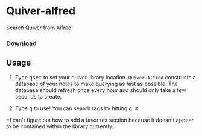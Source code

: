 # Quiver-alfred

Search Quiver from Alfred!

### [Download](https://github.com/danielecook/Quiver-alfred/releases/download/0.1/Quiver.Search.alfredworkflow)

## Usage

1. Type <kbd>qset</kbd> to set your quiver library location. `Quiver-Alfred` constructs a database of your notes to make querying as fast as possible. The database should refresh once every hour and should only take a few seconds to create.

2. Type <kbd>q</kbd> to use! You can search tags by hitting <kbd>q #</kbd>. 

*I can't figure out how to add a favorites section because it doesn't appear to be contained within the library currently.
